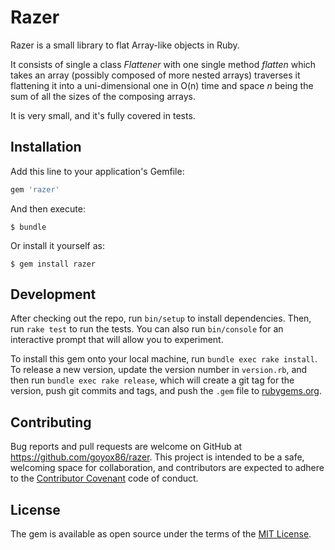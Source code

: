 # Razer

Razer is a small library to flat Array-like objects in Ruby.

It consists of single a class _Flattener_ with one single method _flatten_ which takes an array (possibly composed of more nested arrays) traverses it flattening it into a uni-dimensional one in O(n) time and space _n_ being the sum of all the sizes of the composing arrays.

It is very small, and it's fully covered in tests.

## Installation

Add this line to your application's Gemfile:

```ruby
gem 'razer'
```

And then execute:

    $ bundle

Or install it yourself as:

    $ gem install razer

## Development

After checking out the repo, run `bin/setup` to install dependencies. Then, run `rake test` to run the tests. You can also run `bin/console` for an interactive prompt that will allow you to experiment.

To install this gem onto your local machine, run `bundle exec rake install`. To release a new version, update the version number in `version.rb`, and then run `bundle exec rake release`, which will create a git tag for the version, push git commits and tags, and push the `.gem` file to [rubygems.org](https://rubygems.org).

## Contributing

Bug reports and pull requests are welcome on GitHub at https://github.com/goyox86/razer. This project is intended to be a safe, welcoming space for collaboration, and contributors are expected to adhere to the [Contributor Covenant](http://contributor-covenant.org) code of conduct.


## License

The gem is available as open source under the terms of the [MIT License](http://opensource.org/licenses/MIT).

